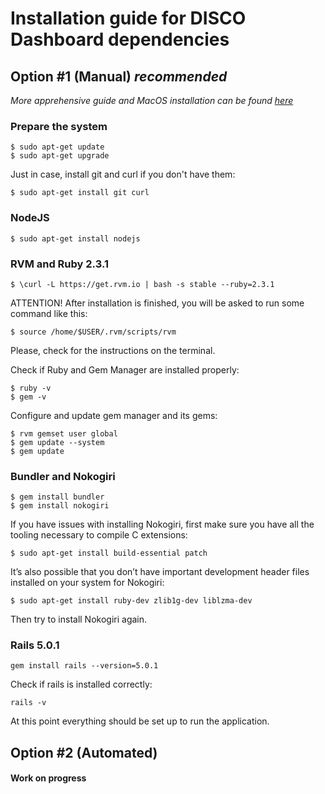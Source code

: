 # Installation guide for DISCO Dashboard dependencies

## Option #1 (Manual) *recommended*

*More apprehensive guide and MacOS installation can be found [here](http://railsapps.github.io/installing-rails.html)*

### Prepare the system
```
$ sudo apt-get update
$ sudo apt-get upgrade
```

Just in case, install git and curl if you don't have them:
```
$ sudo apt-get install git curl
```

### NodeJS
```
$ sudo apt-get install nodejs
```

### RVM and Ruby 2.3.1

```
$ \curl -L https://get.rvm.io | bash -s stable --ruby=2.3.1
```
ATTENTION! After installation is finished, you will be asked to run some command like this:
```
$ source /home/$USER/.rvm/scripts/rvm
```
Please, check for the instructions on the terminal.

Check if Ruby and Gem Manager are installed properly:
```
$ ruby -v
$ gem -v
```

Configure and update gem manager and its gems:
```
$ rvm gemset user global
$ gem update --system
$ gem update
```

### Bundler and Nokogiri
```
$ gem install bundler
$ gem install nokogiri
```

If you have issues with installing Nokogiri, first make sure you have all the tooling necessary to compile C extensions:
```
$ sudo apt-get install build-essential patch
```

It’s also possible that you don’t have important development header files installed on your system for Nokogiri:
```
$ sudo apt-get install ruby-dev zlib1g-dev liblzma-dev
```

Then try to install Nokogiri again.

### Rails 5.0.1
```
gem install rails --version=5.0.1
```

Check if rails is installed correctly:
```
rails -v
```

At this point everything should be set up to run the application.

## Option #2 (Automated)

#### Work on progress 
